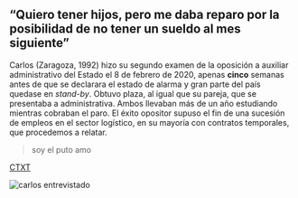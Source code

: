 ## “Quiero tener hijos, pero me daba reparo por la posibilidad de no tener un sueldo al mes siguiente”

Carlos (Zaragoza, 1992) hizo su segundo examen de la oposición a auxiliar administrativo del Estado el 8 de febrero de 2020, apenas **cinco** semanas antes de que se declarara el estado de alarma y gran parte del país quedase en *stand-by*. Obtuvo plaza, al igual que su pareja, que se presentaba a administrativa. Ambos llevaban más de un año estudiando mientras cobraban el paro. El éxito opositor supuso el fin de una sucesión de empleos en el sector logístico, en su mayoría con contratos temporales, que procedemos a relatar. 

> soy el puto amo

[CTXT](https://www.ctxt.es)


![carlos entrevistado](https://ctxt.es/images/cache/800x540/nocrop/images%7Ccms-image-000026961.jpg)

